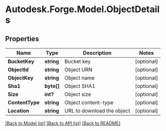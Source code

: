 # Autodesk.Forge.Model.ObjectDetails
## Properties

Name | Type | Description | Notes
------------ | ------------- | ------------- | -------------
**BucketKey** | **string** | Bucket key | [optional] 
**ObjectId** | **string** | Object URN | [optional] 
**ObjectKey** | **string** | Object name | [optional] 
**Sha1** | **byte[]** | Object SHA1 | [optional] 
**Size** | **int?** | Object size | [optional] 
**ContentType** | **string** | Object content-type | [optional] 
**Location** | **string** | URL to download the object | [optional] 

[[Back to Model list]](../README.md#documentation-for-models) [[Back to API list]](../README.md#documentation-for-api-endpoints) [[Back to README]](../README.md)

